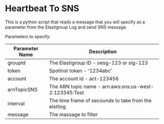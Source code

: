 # Heartbeat To SNS

This is a python script that reads a message that you will specify as a parameter from the Elastigroup Log and send SNS message. 

Parameters to specify:

| Parameter Name | Description |
| ------ | ------ |
| groupId | The Elastigroup ID - oesg-123 or sig-123 |
| token | Spotinst token -  '1234abc' |
| account | The account id - act-123456 |
| arnTopicSNS | The ARN topic name - arn:aws:sns:us-west-2:123345:Test |
| interval | The time frame of secounds to take from the elstilog |
| message | The massage to filter |